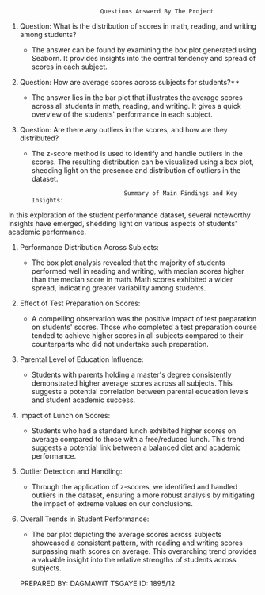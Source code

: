                               Questions Answerd By The Project 
                        

1. Question: What is the distribution of scores in math, reading, and writing among students?
   - The answer can be found by examining the box plot generated using Seaborn. It provides insights into the central tendency and spread of scores in each subject.

2. Question: How are average scores across subjects for students?**
   - The answer lies in the bar plot that illustrates the average scores across all students in math, reading, and writing. It gives a quick overview of the students' performance in each subject.

3. Question: Are there any outliers in the scores, and how are they distributed?
   - The z-score method is used to identify and handle outliers in the scores. The resulting distribution can be visualized using a box plot, shedding light on the presence and distribution of outliers in the dataset.

   

                                   Summary of Main Findings and Key Insights:

In this exploration of the student performance dataset, several noteworthy insights have emerged, shedding light on various aspects of students' academic performance. 

1. Performance Distribution Across Subjects:
   - The box plot analysis revealed that the majority of students performed well in reading and writing, with median scores higher than the median score in math. Math scores exhibited a wider spread, indicating greater variability among students.

2. Effect of Test Preparation on Scores:
   - A compelling observation was the positive impact of test preparation on students' scores. Those who completed a test preparation course tended to achieve higher scores in all subjects compared to their counterparts who did not undertake such preparation.

3. Parental Level of Education Influence:
   - Students with parents holding a master's degree consistently demonstrated higher average scores across all subjects. This suggests a potential correlation between parental education levels and student academic success.

4. Impact of Lunch on Scores:
   - Students who had a standard lunch exhibited higher scores on average compared to those with a free/reduced lunch. This trend suggests a potential link between a balanced diet and academic performance.

5. Outlier Detection and Handling:
   - Through the application of z-scores, we identified and handled outliers in the dataset, ensuring a more robust analysis by mitigating the impact of extreme values on our conclusions.

6. Overall Trends in Student Performance:
   - The bar plot depicting the average scores across subjects showcased a consistent pattern, with reading and writing scores surpassing math scores on average. This overarching trend provides a valuable insight into the relative strengths of students across subjects. 



   PREPARED BY: DAGMAWIT TSGAYE 
   ID: 1895/12